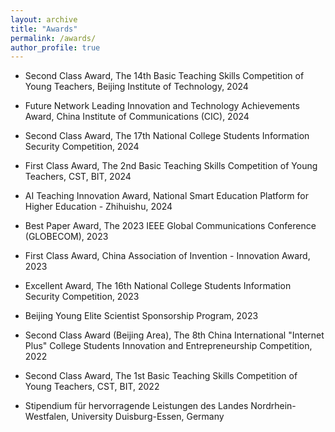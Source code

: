 ```yaml
---
layout: archive
title: "Awards"
permalink: /awards/
author_profile: true
---
```

* Second Class Award, The 14th Basic Teaching Skills Competition of Young Teachers, Beijing Institute of Technology, 2024

* Future Network Leading Innovation and Technology Achievements Award, China Institute of Communications (CIC), 2024

* Second Class Award, The 17th National College Students Information Security Competition, 2024

* First Class Award, The 2nd Basic Teaching Skills Competition of Young Teachers, CST, BIT, 2024 

* AI Teaching Innovation Award, National Smart Education Platform for Higher Education - Zhihuishu, 2024

* Best Paper Award, The 2023 IEEE Global Communications Conference (GLOBECOM), 2023

* First Class Award, China Association of Invention - Innovation Award, 2023

* Excellent Award, The 16th National College Students Information Security Competition, 2023

* Beijing Young Elite Scientist Sponsorship Program, 2023

* Second Class Award (Beijing Area), The 8th China International "Internet Plus" College Students Innovation and Entrepreneurship Competition, 2022 

* Second Class Award, The 1st Basic Teaching Skills Competition of Young Teachers, CST, BIT, 2022 

* Stipendium für hervorragende Leistungen des Landes Nordrhein-Westfalen, University Duisburg-Essen, Germany
